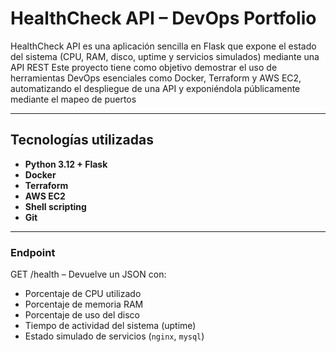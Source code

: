 # HealthCheck API – DevOps Portfolio 
HealthCheck API es una aplicación sencilla en Flask que expone el estado del sistema (CPU, RAM, disco, uptime y servicios simulados) mediante una API REST
Este proyecto tiene como objetivo demostrar el uso de herramientas DevOps esenciales como Docker, Terraform y AWS EC2, automatizando el despliegue de una API y exponiéndola públicamente mediante el mapeo de puertos

---

## Tecnologías utilizadas

- **Python 3.12 + Flask**
- **Docker**
- **Terraform**
- **AWS EC2**
- **Shell scripting** 
- **Git**

---
### Endpoint

GET /health – Devuelve un JSON con:
- Porcentaje de CPU utilizado
- Porcentaje de memoria RAM
- Porcentaje de uso del disco
- Tiempo de actividad del sistema (uptime)
- Estado simulado de servicios (`nginx`, `mysql`)
